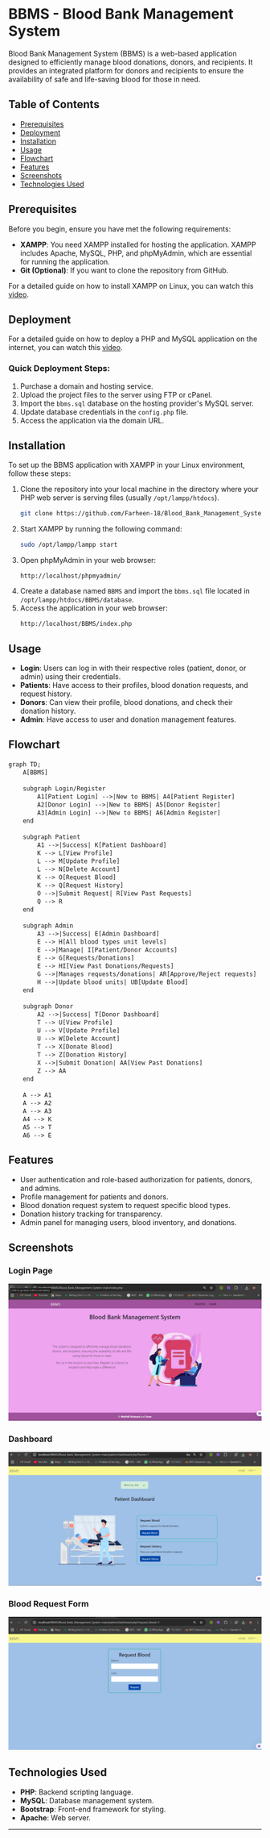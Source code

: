 # BBMS - Blood Bank Management System

Blood Bank Management System (BBMS) is a web-based application designed to efficiently manage blood donations, donors, and recipients. It provides an integrated platform for donors and recipients to ensure the availability of safe and life-saving blood for those in need.

## Table of Contents
- [Prerequisites](#prerequisites)
- [Deployment](#deployment)
- [Installation](#installation)
- [Usage](#usage)
- [Flowchart](#flowchart)
- [Features](#features)
- [Screenshots](#screenshots)
- [Technologies Used](#technologies-used)

## Prerequisites

Before you begin, ensure you have met the following requirements:

- **XAMPP**: You need XAMPP installed for hosting the application. XAMPP includes Apache, MySQL, PHP, and phpMyAdmin, which are essential for running the application.
- **Git (Optional)**: If you want to clone the repository from GitHub.

For a detailed guide on how to install XAMPP on Linux, you can watch this [video](https://www.youtube.com/watch?v=XoKUkdmfTZQ).

## Deployment

For a detailed guide on how to deploy a PHP and MySQL application on the internet, you can watch this [video](https://youtu.be/IbUmbYKY_Q4?si=1Od8XSaNmLZ8CRiY).

### Quick Deployment Steps:
1. Purchase a domain and hosting service.
2. Upload the project files to the server using FTP or cPanel.
3. Import the `bbms.sql` database on the hosting provider's MySQL server.
4. Update database credentials in the `config.php` file.
5. Access the application via the domain URL.

## Installation

To set up the BBMS application with XAMPP in your Linux environment, follow these steps:

1. Clone the repository into your local machine in the directory where your PHP web server is serving files (usually `/opt/lampp/htdocs`).
   ```bash
   git clone https://github.com/Farheen-18/Blood_Bank_Management_System
   ```
2. Start XAMPP by running the following command:
   ```bash
   sudo /opt/lampp/lampp start
   ```
3. Open phpMyAdmin in your web browser:
   ```
   http://localhost/phpmyadmin/
   ```
4. Create a database named `BBMS` and import the `bbms.sql` file located in `/opt/lampp/htdocs/BBMS/database`.
5. Access the application in your web browser:
   ```
   http://localhost/BBMS/index.php
   ```

## Usage

- **Login**: Users can log in with their respective roles (patient, donor, or admin) using their credentials.
- **Patients**: Have access to their profiles, blood donation requests, and request history.
- **Donors**: Can view their profile, blood donations, and check their donation history.
- **Admin**: Have access to user and donation management features.

## Flowchart

```mermaid
graph TD;
    A[BBMS]
    
    subgraph Login/Register
        A1[Patient Login] -->|New to BBMS| A4[Patient Register]
        A2[Donor Login] -->|New to BBMS| A5[Donor Register]
        A3[Admin Login] -->|New to BBMS| A6[Admin Register]
    end
    
    subgraph Patient
        A1 -->|Success| K[Patient Dashboard]
        K --> L[View Profile]
        L --> M[Update Profile]
        L --> N[Delete Account]
        K --> O[Request Blood]
        K --> Q[Request History]
        O -->|Submit Request| R[View Past Requests]
        Q --> R
    end
    
    subgraph Admin
        A3 -->|Success| E[Admin Dashboard]
        E --> H[All blood types unit levels]
        E -->|Manage| I[Patient/Donor Accounts]
        E --> G[Requests/Donations]
        E --> HI[View Past Donations/Requests]
        G -->|Manages requests/donations| AR[Approve/Reject requests]
        H -->|Update blood units| UB[Update Blood]
    end
    
    subgraph Donor
        A2 -->|Success| T[Donor Dashboard]
        T --> U[View Profile]
        U --> V[Update Profile]
        U --> W[Delete Account]
        T --> X[Donate Blood]
        T --> Z[Donation History]
        X -->|Submit Donation| AA[View Past Donations]
        Z --> AA
    end
    
    A --> A1
    A --> A2
    A --> A3
    A4 --> K
    A5 --> T
    A6 --> E
```

## Features

- User authentication and role-based authorization for patients, donors, and admins.
- Profile management for patients and donors.
- Blood donation request system to request specific blood types.
- Donation history tracking for transparency.
- Admin panel for managing users, blood inventory, and donations.

## Screenshots

### Login Page
![Login Page](https://github.com/Farheen-18/Blood_Bank_Management_System/blob/main/images/IMG-20250331-WA0015.jpg)

### Dashboard
![Dashboard](https://github.com/Farheen-18/Blood_Bank_Management_System/blob/main/images/IMG-20250331-WA0020.jpg)

### Blood Request Form
![Blood Request Form](https://github.com/Farheen-18/Blood_Bank_Management_System/blob/main/images/IMG-20250331-WA0021.jpg)

## Technologies Used

- **PHP**: Backend scripting language.
- **MySQL**: Database management system.
- **Bootstrap**: Front-end framework for styling.
- **Apache**: Web server.

---



